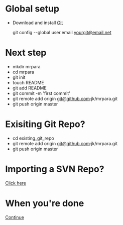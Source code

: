 # Global setup
* Download and install [Git](http://git-scm.com/download)
	
    git config --global user.email yourgit@email.net

# Next step
* mkdir mrpara
* cd mrpara
* git init
* touch README
* git add README
* git commit -m 'first commit'
* git remote add origin git@github.com:jk/mrpara.git
* git push origin master

# Exisiting Git Repo?
* cd existing_git_repo
* git remote add origin git@github.com:jk/mrpara.git
* git push origin master

# Importing a SVN Repo?
[Click here](http://github.com/jk/mrpara/imports/new)

# When you're done
[Continue](http://github.com/jk/mrpara/tree/master)